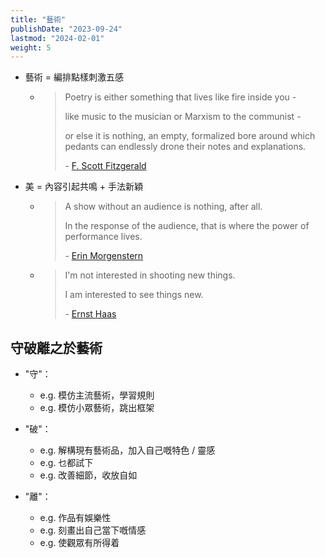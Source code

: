 ```yaml
---
title: "藝術"
publishDate: "2023-09-24"
lastmod: "2024-02-01"
weight: 5
---
```


- 藝術 = 編排點樣刺激五感

  - > Poetry is either something that lives like fire inside you -
    >
    > like music to the musician or Marxism to the communist -
    >
    > or else it is nothing, an empty, formalized bore around which pedants can
    > endlessly drone their notes and explanations.
    >
    > \- [F. Scott Fitzgerald](https://www.goodreads.com/quotes/9250256-poetry-is-either-something-that-lives-like-fire-inside-you)

- 美 = 內容引起共鳴 + 手法新穎

  - > A show without an audience is nothing, after all.
    >
    > In the response of the audience, that is where the power of performance
    > lives.
    >
    > \- [Erin Morgenstern](https://www.goodreads.com/quotes/3249595-a-show-without-an-audience-is-nothing-after-all-in)

  - > I'm not interested in shooting new things.
    >
    > I am interested to see things new.
    >
    > \- [Ernst Haas](https://www.brainyquote.com/quotes/ernst_haas_141214)

## 守破離之於藝術

- "守"：

  - e.g. 模仿主流藝術，學習規則
  - e.g. 模仿小眾藝術，跳出框架

- "破"：

  - e.g. 解構現有藝術品，加入自己嘅特色 / 靈感
  - e.g. 乜都試下
  - e.g. 改善細節，收放自如

- "離"：

  - e.g. 作品有娛樂性
  - e.g. 刻畫出自己當下嘅情感
  - e.g. 使觀眾有所得着
